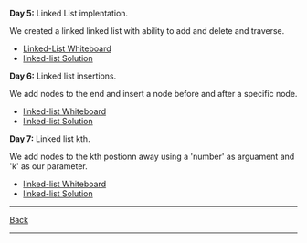 **Day 5:** Linked List implentation.

We created a linked linked list with ability to add and delete and traverse.

- [Linked-List Whiteboard](../../assets/Linked-lists.png)
- [linked-list Solution](linked-list.js)

**Day 6:** Linked list insertions.

We add nodes to the end and insert a node before and after a specific node.

- [linked-list Whiteboard](../../assets/Linked-lists.png)
- [linked-list Solution](linked-list.js)

**Day 7:** Linked list kth.

We add nodes to the kth postionn away using a 'number' as arguament and 'k' as our parameter.

- [linked-list Whiteboard](../../assets/linked-list-kth.png)
- [linked-list Solution](linked-list.js)

---
[Back](../README.md)

---
